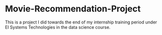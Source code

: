 # Movie-Recommendation-Project
This is a project I did towards the end of my internship training period under EI Systems Technologies in the data science course. 
